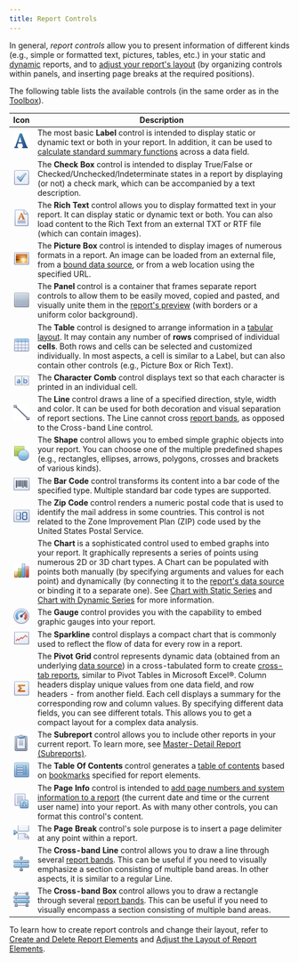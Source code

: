```yaml
---
title: Report Controls
---
```

In general, _report controls_ allow you to present information of different kinds (e.g., simple or formatted text, pictures, tables, etc.) in your static and [dynamic](../../../../../interface-elements-for-desktop/articles/report-designer/report-designer-for-wpf/creating-reports/providing-data/binding-report-controls-to-data.md) reports, and to [adjust your report's layout](../../../../../interface-elements-for-desktop/articles/report-designer/report-designer-for-wpf/creating-reports/basic-operations/adjust-the-layout-of-report-elements.md) (by organizing controls within panels, and inserting page breaks at the required positions).

The following table lists the available controls (in the same order as in the [Toolbox](../../../../../interface-elements-for-desktop/articles/report-designer/report-designer-for-wpf/interface-elements/control-toolbox.md)).

| Icon | Description |
|---|---|
| ![icon-large-label-report-controls](../../../../images/Img22802.png) | The most basic **Label** control is intended to display static or dynamic text or both in your report. In addition, it can be used to [calculate standard summary functions](../../../../../interface-elements-for-desktop/articles/report-designer/report-designer-for-wpf/creating-reports/shaping-data/calculating-summaries.md) across a data field. |
| ![icon-large-check-box-report-controls](../../../../images/Img22803.png) | The **Check Box** control is intended to display True/False or Checked/Unchecked/Indeterminate states in a report by displaying (or not) a check mark, which can be accompanied by a text description. |
| ![icon-large-rich-text-report-controls](../../../../images/Img22804.png) | The **Rich Text** control allows you to display formatted text in your report. It can display static or dynamic text or both. You can also load content to the Rich Text from an external TXT or RTF file (which can contain images). |
| ![icon-large-picture-box-report-controls](../../../../images/Img22805.png) | The **Picture Box** control is intended to display images of numerous formats in a report. An image can be loaded from an external file, from a [bound data source](../../../../../interface-elements-for-desktop/articles/report-designer/report-designer-for-wpf/creating-reports/providing-data/binding-a-report-to-data.md), or from a web location using the specified URL. |
| ![icon-large-panel-report-controls](../../../../images/Img22806.png) | The **Panel** control is a container that frames separate report controls to allow them to be easily moved, copied and pasted, and visually unite them in the [report's preview](../../../../../interface-elements-for-desktop/articles/report-designer/report-designer-for-wpf/document-preview.md) (with borders or a uniform color background). |
| ![icon-large-table-report-controls](../../../../images/Img22807.png) | The **Table** control is designed to arrange information in a [tabular layout](../../../../../interface-elements-for-desktop/articles/report-designer/report-designer-for-wpf/report-types/table-report.md). It may contain any number of **rows** comprised of individual **cells**. Both rows and cells can be selected and customized individually. In most aspects, a cell is similar to a Label, but can also contain other controls (e.g., Picture Box or Rich Text). |
| ![RD_ControlIcon_CellularText](../../../../images/Img124975.png) | The **Character Comb** control displays text so that each character is printed in an individual cell. |
| ![icon-large-line-report-controls](../../../../images/Img22808.png) | The **Line** control draws a line of a specified direction, style, width and color. It can be used for both decoration and visual separation of report sections. The Line cannot cross [report bands](../../../../../interface-elements-for-desktop/articles/report-designer/report-designer-for-wpf/report-elements/report-bands.md), as opposed to the Cross-band Line control. |
| ![icon-large-shape-report-controls](../../../../images/Img22809.png) | The **Shape** control allows you to embed simple graphic objects into your report. You can choose one of the multiple predefined shapes (e.g., rectangles, ellipses, arrows, polygons, crosses and brackets of various kinds). |
| ![icon-large-bar-code-report-controls](../../../../images/Img22810.png) | The **Bar Code** control transforms its content into a bar code of the specified type. Multiple standard bar code types are supported. |
| ![icon-large-zip-code-report-controls](../../../../images/Img22811.png) | The **Zip Code** control renders a numeric postal code that is used to identify the mail address in some countries. This control is not related to the Zone Improvement Plan (ZIP) code used by the United States Postal Service. |
| ![icon-large-chart-report-controls](../../../../images/Img22812.png) | The **Chart** is a sophisticated control used to embed graphs into your report. It graphically represents a series of points using numerous 2D or 3D chart types. A Chart can be populated with points both manually (by specifying arguments and values for each point) and dynamically (by connecting it to the [report's data source](../../../../../interface-elements-for-desktop/articles/report-designer/report-designer-for-wpf/creating-reports/providing-data/binding-a-report-to-data.md) or binding it to a separate one). See [Chart with Static Series](../../../../../interface-elements-for-desktop/articles/report-designer/report-designer-for-wpf/report-types/chart-with-static-series.md) and [Chart with Dynamic Series](../../../../../interface-elements-for-desktop/articles/report-designer/report-designer-for-wpf/report-types/chart-with-dynamic-series.md) for more information. |
| ![icon-large-gauge-report-controls](../../../../images/Img23177.png) | The **Gauge** control provides you with the capability to embed graphic gauges into your report. |
| ![icon-large-sparkline-report-controls](../../../../images/Img22813.png) | The **Sparkline** control displays a compact chart that is commonly used to reflect the flow of data for every row in a report. |
| ![icon-large-pivot-grid-report-controls](../../../../images/Img22814.png) | The **Pivot Grid** control represents dynamic data (obtained from an underlying [data source](../../../../../interface-elements-for-desktop/articles/report-designer/report-designer-for-wpf/creating-reports/providing-data/binding-a-report-to-data.md)) in a cross-tabulated form to create [cross-tab reports](../../../../../interface-elements-for-desktop/articles/report-designer/report-designer-for-wpf/report-types/cross-tab-report.md), similar to Pivot Tables in Microsoft Excel&#174;. Column headers display unique values from one data field, and row headers - from another field. Each cell displays a summary for the corresponding row and column values. By specifying different data fields, you can see different totals. This allows you to get a compact layout for a complex data analysis. |
| ![icon-large-subreport-report-controls](../../../../images/Img22815.png) | The **Subreport** control allows you to include other reports in your current report. To learn more, see [Master-Detail Report (Subreports)](../../../../../interface-elements-for-desktop/articles/report-designer/report-designer-for-wpf/report-types/master-detail-report-(subreports).md). |
| ![RD_ControlIcon_Table_Of_Contents](../../../../images/Img23743.png) | The **Table Of Contents** control generates a [table of contents](../../../../../interface-elements-for-desktop/articles/report-designer/report-designer-for-wpf/creating-reports/report-navigation-and-interactivity/create-a-table-of-contents.md) based on [bookmarks](../../../../../interface-elements-for-desktop/articles/report-designer/report-designer-for-wpf/creating-reports/report-navigation-and-interactivity/add-bookmarks.md) specified for report elements. |
| ![icon-large-page-info-report-controls](../../../../images/Img22817.png) | The **Page Info** control is intended to [add page numbers and system information to a report](../../../../../interface-elements-for-desktop/articles/report-designer/report-designer-for-wpf/creating-reports/adding-details-about-a-report/add-page-numbers-and-system-information-to-a-report.md) (the current date and time or the current user name) into your report. As with many other controls, you can format this control's content. |
| ![icon-large-page-breaki-report-controls](../../../../images/Img22818.png) | The **Page Break** control's sole purpose is to insert a page delimiter at any point within a report. |
| ![icon-large-cross-band-line-report-controls](../../../../images/Img22819.png) | The **Cross-band Line** control allows you to draw a line through several [report bands](../../../../../interface-elements-for-desktop/articles/report-designer/report-designer-for-wpf/report-elements/report-bands.md). This can be useful if you need to visually emphasize a section consisting of multiple band areas. In other aspects, it is similar to a regular Line. |
| ![icon-large-cross-band-box-report-controls](../../../../images/Img22820.png) | The **Cross-band Box** control allows you to draw a rectangle through several [report bands](../../../../../interface-elements-for-desktop/articles/report-designer/report-designer-for-wpf/report-elements/report-bands.md). This can be useful if you need to visually encompass a section consisting of multiple band areas. |

To learn how to create report controls and change their layout, refer to [Create and Delete Report Elements](../../../../../interface-elements-for-desktop/articles/report-designer/report-designer-for-wpf/creating-reports/basic-operations/create-and-delete-report-elements.md) and [Adjust the Layout of Report Elements](../../../../../interface-elements-for-desktop/articles/report-designer/report-designer-for-wpf/creating-reports/basic-operations/adjust-the-layout-of-report-elements.md).